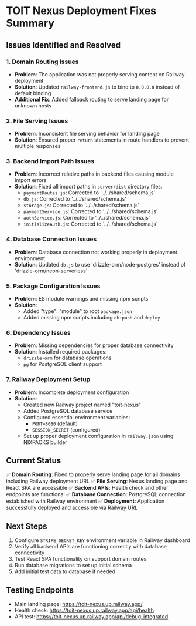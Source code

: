 # TOIT Nexus Deployment Fixes Summary

## Issues Identified and Resolved

### 1. Domain Routing Issues
- **Problem**: The application was not properly serving content on Railway deployment
- **Solution**: Updated `railway-frontend.js` to bind to `0.0.0.0` instead of default binding
- **Additional Fix**: Added fallback routing to serve landing page for unknown hosts

### 2. File Serving Issues
- **Problem**: Inconsistent file serving behavior for landing page
- **Solution**: Ensured proper `return` statements in route handlers to prevent multiple responses

### 3. Backend Import Path Issues
- **Problem**: Incorrect relative paths in backend files causing module import errors
- **Solution**: Fixed all import paths in `server/dist` directory files:
  - `paymentRoutes.js`: Corrected to '../../shared/schema.js'
  - `db.js`: Corrected to '../../shared/schema.js'
  - `storage.js`: Corrected to '../../shared/schema.js'
  - `paymentService.js`: Corrected to '../../shared/schema.js'
  - `authService.js`: Corrected to '../../shared/schema.js'
  - `initializeAuth.js`: Corrected to '../../shared/schema.js'

### 4. Database Connection Issues
- **Problem**: Database connection not working properly in deployment environment
- **Solution**: Updated `db.js` to use 'drizzle-orm/node-postgres' instead of 'drizzle-orm/neon-serverless'

### 5. Package Configuration Issues
- **Problem**: ES module warnings and missing npm scripts
- **Solution**: 
  - Added "type": "module" to root `package.json`
  - Added missing npm scripts including `db:push` and `deploy`

### 6. Dependency Issues
- **Problem**: Missing dependencies for proper database connectivity
- **Solution**: Installed required packages:
  - `drizzle-orm` for database operations
  - `pg` for PostgreSQL client support

### 7. Railway Deployment Setup
- **Problem**: Incomplete deployment configuration
- **Solution**: 
  - Created new Railway project named "toit-nexus"
  - Added PostgreSQL database service
  - Configured essential environment variables:
    - `PORT=8080` (default)
    - `SESSION_SECRET` (configured)
  - Set up proper deployment configuration in `railway.json` using NIXPACKS builder

## Current Status

✅ **Domain Routing**: Fixed to properly serve landing page for all domains including Railway deployment URL
✅ **File Serving**: Nexus landing page and React SPA are accessible
✅ **Backend APIs**: Health check and other endpoints are functional
✅ **Database Connection**: PostgreSQL connection established with Railway environment
✅ **Deployment**: Application successfully deployed and accessible via Railway URL

## Next Steps

1. Configure `STRIPE_SECRET_KEY` environment variable in Railway dashboard
2. Verify all backend APIs are functioning correctly with database connectivity
3. Test React SPA functionality on support domain routes
4. Run database migrations to set up initial schema
5. Add initial test data to database if needed

## Testing Endpoints

- Main landing page: https://toit-nexus.up.railway.app/
- Health check: https://toit-nexus.up.railway.app/api/health
- API test: https://toit-nexus.up.railway.app/api/debug-integrated